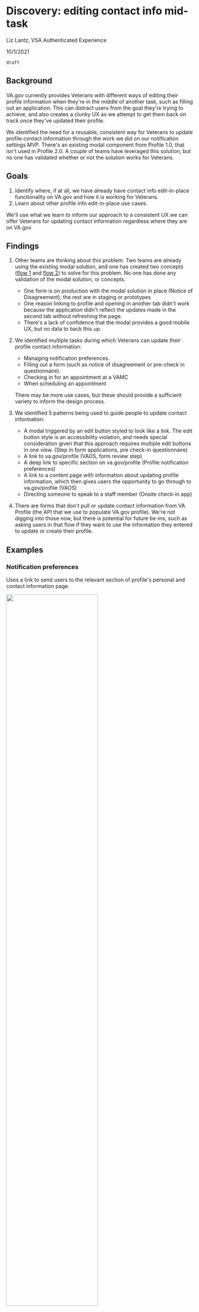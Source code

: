 # Discovery: editing contact info mid-task

Liz Lantz, VSA Authenticated Experience

10/1/2021

`draft`

## Background

VA.gov currently provides Veterans with different ways of editing their profile information when they're in the middle of another task, such as filling out an application.  This can distract users from the goal they're trying to achieve, and also creates a clunky UX as we attempt to get them back on track once they've updated their profile.  

We identified the need for a reusable, consistent way for Veterans to update profile contact information through the work we did on our notification settings MVP. There's an existing modal component from Profile 1.0, that isn't used in Profile 2.0.  A couple of teams have leveraged this solution, but no one has validated whether or not the solution works for Veterans.

## Goals

1. Identify where, if at all, we have already have contact info edit-in-place functionality on VA.gov and how it is working for Veterans.
2. Learn about other profile info edit-in-place use cases.

We'll use what we learn to inform our approach to a consistent UX we can offer Veterans for updating contact information regardless where they are on VA.gov

## Findings

1. Other teams are thinking about this problem. Two teams are already using the existing modal solution, and one has created two concepts ([flow 1](https://xd.adobe.com/view/0c64c9ff-aba2-422e-4d6e-be1ec4cab845-7a55/grid) and [flow 2](https://xd.adobe.com/view/81354811-0259-4aa6-9fd0-bd4f3d28d982-d466/grid)) to solve for this problem. No one has done any validation of the modal solution, or concepts.

   - One form is on production with the modal solution in place (Notice of Disagreement); the rest are in staging or prototypes
   - One reason linking to profile and opening in another tab didn't work because the application didn't reflect the updates made in the second tab without refreshing the page.
   - There's a lack of confidence that the modal provides a good mobile UX, but no data to back this up.

2. We identified multiple tasks during which Veterans can update their profile contact information:

   - Managing notification preferences.  
   - Filling out a form (such as notice of disagreement or pre-check in questionnaire).  
   - Checking in for an appointment at a VAMC
   - When scheduling an appointment

   There may be more use cases, but these should provide a sufficient variety to inform the design process.

3. We identified 5 patterns being used to guide people to update contact information:

   - A modal triggered by an edit button styled to look like a link. The edit button style is an accessibility violation, and needs special consideration given that this approach requires multiple edit buttons in one view. (Step in form applications, pre check-in questionnaire)
   - A link to va.gov/profile (VAOS, form review step)
   - A deep link to specific section on va.gov/profile (Profile notification preferences)
   - A link to a content page with information about updating profile information, which then gives users the opportunity to go through to va.gov/profile (VAOS)
   - Directing someone to speak to a staff member (Onsite check-in app)

4. There are forms that don't pull or update contact information from VA Profile (the API that we use to populate VA.gov profile).  We're not digging into those now, but there is potential for future tie-ins, such as asking users in that flow if they want to use the information they entered to update or create their profile.

   

## Examples

### Notification preferences

Uses a link to send users to the relevant section of profile's personal and contact information page.

<img src="https://github.com/department-of-veterans-affairs/va.gov-team/blob/master/products/identity-personalization/profile/images/edit-contact-info-notifications.png" width="70%" />

### Forms: Notice of Disagreement and Request a Higher Level Review 

During the form flow, users can update their contact information through a modal triggered by an edit button

<img src="https://github.com/department-of-veterans-affairs/va.gov-team/blob/master/products/identity-personalization/profile/images/edit-contact-info-HLR-trigger-modal.png" width="50%" />

<img src="https://github.com/department-of-veterans-affairs/va.gov-team/blob/master/products/identity-personalization/profile/images/edit-contact-info-HLR-modal.png" width="50%" />

During the review step, users can update their contact information through a link that opens profile's personal and contact information page in a new tab.

<img src="https://github.com/department-of-veterans-affairs/va.gov-team/blob/master/products/identity-personalization/profile/images/edit-contact-info-form-review-details.png" width="50%" />

### VA Online Scheduling

Users who are missing a home address are prompted to add one. This prompt takes them to the "changing your address on VA.gov" content page, which then leads them to profile.

<img src="https://github.com/department-of-veterans-affairs/va.gov-team/blob/master/products/identity-personalization/profile/images/edit-contact-info-vaos-content-pg-link.png" width="50%" />

VAOS also has a link to profile in conjunction with a mobile number field that is not connected to VA Profile.

<img src="https://github.com/department-of-veterans-affairs/va.gov-team/blob/master/products/identity-personalization/profile/images/edit-contact-info-vaos-direct-link.png" width="50%" />

### Check-in Experience

- In the pre-check in questionnaire, users can update their contact information through a modal triggered by an edit button



- During c

